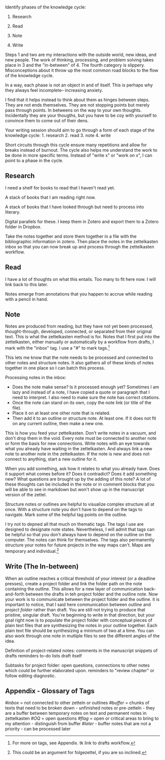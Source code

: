 



Identify phases of the knowledge cycle:

1. Research

2. Read

3. Note

4. Write

   
Steps 1 and two are my interactions with the outside world, new ideas, and new people.
The work of thinking, processing, and problem solving takes place in 3 and the "in-between" of 4. The fourth category is slippery. Misconceptions about it throw up the most common road blocks to the flow of the knowledge cycle. 

In a way, each phase is not an object in and of itself. This is perhaps why they always feel incomplete– increasing anxiety.

I find that it helps instead to think about them as hinges between steps. They are not ends themselves. They are not stopping points but merely pass through points. In betweens on the way to your own thoughts. Incidentally they are your thougths, but you have to be coy with yourself to convince them to come out of their dens. 



Your writing session should aim to go through a form of each stage of the knowledge cycle:
    1. research
    2. read
    3. note
    4. write

Short circuits through this cycle ensure many repetitions and allow for breaks instead of burnout. The cycle also helps me understand the work to be done in more specific terms. Instead of "write x" or "work on x", I can point to a phase in the cycle. 



## Research

I need a shelf for books to read that I haven't read yet.

A stack of books that I am reading right now.

A stack of books that I have looked through but need to process into literary.

Digital parallels for these. I keep them in Zotero and export them to a Zotero folder in Dropbox. 

Take the notes together and store them together in a file with the bibliographic information in zotero. Then place the notes in the zettelkasten inbox so that you can now break up and process through the zettelkasten workflow. 



## Read

I have a lot of thoughts on what this entails. Too many to fit here now. I will link back to this later. 

Notes emerge from annotations that you happen to accrue while reading with a pencil in hand.

## Note 

Notes are produced from reading, but they have not yet been processed, thought-through, developed, connected, or separated from their original text. This is what the zettelkasten method is for. Notes that I first put into the zettelkasten, either manually or automatically by a workflow from drafts, I mark with the "inbox" tag. I use a "#" to mark tags.[^201901282224] 

[^201901282224]: For more on tags, see Appendix. tk link to drafts workflow.

This lets me know that the note needs to be processed and connected to other notes and structure notes. 
It also gathers all of these kinds of notes together in one place so I can batch this process. 

Processing notes in the inbox:

- Does the note make sense? Is it processed enough yet? Sometimes I am lazy and instead of a note, I have copied a quote or paragraph that I need to interpret. I also need to make sure the note has correct citations. 
- Once the note can stand on its own, copy the note link (or title of the file).
- Place it on at least one other note that is related.
- Then add it to an outline or structure note. At least one. If it does not fit on any current outline, then make a new one. 
      

This is how you feed your zettelkasten. Don't write notes in a vacuum, and don't drop them in the void. Every note must be connected to another note or form the basis for new connections. Write notes with an eye towards what you already have waiting in the zettelkasten. And always link a new note to another note in the zettelkasten. If the note is new and does not connect to anything, start a new outline for it. 

When you add something, ask how it relates to what you already have. Does it support what comes before it? Does it contradict? Does it add something new? What questions are brought up by the adding of this note? A lot of these thoughts can be included in the note or in comment blocks that you will be able to see in markdown but won't show up in the manuscript version of the zettel.

Structure notes or outlines are helpful to visualize complex structure all at once. With a structure note you don't have to depend on the tags to navigate. Mark some of the helpful tag points on the outline. 

I try not to depned all that much on thematic tags. The tags I use are designed to designate note states. Nevertheless, I will admit that tags can be helpful so that you don't always have to depend on the outline on the computer. The notes can think for themselves. The tags also permanently structure your notes for future projects in the way maps can't. Maps are temporary and individual.[^201901282301] 

[^201901282301]: This could be an argument for folgezettel, if you are so inclined. 


## Write (The In-between)
When an outline reaches a critical threshold of your interest (or a deadline presses),
create a project folder and link the folder path on the note containing the outline. 
This allows for a new layer of communication 
back-and-forth
between the drafts in teh project folder
and the outline note.
Now your work is to communicate between the project folder and the outline. 
it is important to notice, that I said here communication between outline and *project folder* rather than draft. You are still not trying to produce that pristine, singular draft. You're beginning to write in that direction, but your goal right now is to populate  the project folder with conceptual pieces of plain text files that are synthesizing the notes in your outline together. Each plain text file should be synthesizing a minimum of two at a time.
You can also work through one note in mutliple files to see the different angles of the idea.  




Definition of project-related notes: 
comments in the manuscript
snippets of drafts
reminders
to-do lists
draft itself 

Subtasks for project folder: open questions, connections to other notes which could be further elaborated upon. reminders to "review chapter" or follow editing diagnostic.





## Appendix - Glossary of Tags

_#inbox_ = not connected to other zetteln or outlines
_#buffer_ = chunks of texts that need to be broken down - unfinished notes or pre-zetteln - they are a buffer between temporary notes on text and permanent notes in zettelkasten
_#OQ_ = open questions
_#flag_ = open or critical areas to bring to my attention - distinguish from buffer
_#later_ - buffer notes that are not a priority - can be processed later





